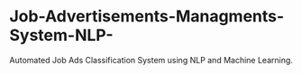 # Job-Advertisements-Managments-System-NLP-
Automated Job Ads Classification System using NLP and Machine Learning.
